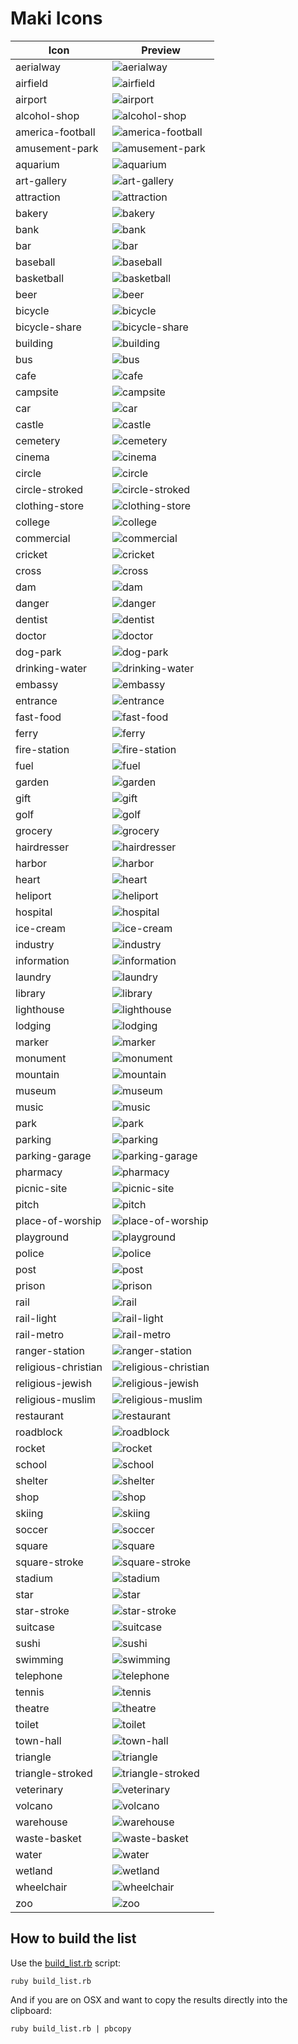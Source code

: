 # Maki Icons

Icon | Preview
-----|--------
| aerialway | ![aerialway](https://cdn.rawgit.com/mapbox/maki/master/icons/aerialway-15.svg) |
| airfield | ![airfield](https://cdn.rawgit.com/mapbox/maki/master/icons/airfield-15.svg) |
| airport | ![airport](https://cdn.rawgit.com/mapbox/maki/master/icons/airport-15.svg) |
| alcohol-shop | ![alcohol-shop](https://cdn.rawgit.com/mapbox/maki/master/icons/alcohol-shop-15.svg) |
| america-football | ![america-football](https://cdn.rawgit.com/mapbox/maki/master/icons/america-football-15.svg) |
| amusement-park | ![amusement-park](https://cdn.rawgit.com/mapbox/maki/master/icons/amusement-park-15.svg) |
| aquarium | ![aquarium](https://cdn.rawgit.com/mapbox/maki/master/icons/aquarium-15.svg) |
| art-gallery | ![art-gallery](https://cdn.rawgit.com/mapbox/maki/master/icons/art-gallery-15.svg) |
| attraction | ![attraction](https://cdn.rawgit.com/mapbox/maki/master/icons/attraction-15.svg) |
| bakery | ![bakery](https://cdn.rawgit.com/mapbox/maki/master/icons/bakery-15.svg) |
| bank | ![bank](https://cdn.rawgit.com/mapbox/maki/master/icons/bank-15.svg) |
| bar | ![bar](https://cdn.rawgit.com/mapbox/maki/master/icons/bar-15.svg) |
| baseball | ![baseball](https://cdn.rawgit.com/mapbox/maki/master/icons/baseball-15.svg) |
| basketball | ![basketball](https://cdn.rawgit.com/mapbox/maki/master/icons/basketball-15.svg) |
| beer | ![beer](https://cdn.rawgit.com/mapbox/maki/master/icons/beer-15.svg) |
| bicycle | ![bicycle](https://cdn.rawgit.com/mapbox/maki/master/icons/bicycle-15.svg) |
| bicycle-share | ![bicycle-share](https://cdn.rawgit.com/mapbox/maki/master/icons/bicycle-share-15.svg) |
| building | ![building](https://cdn.rawgit.com/mapbox/maki/master/icons/building-15.svg) |
| bus | ![bus](https://cdn.rawgit.com/mapbox/maki/master/icons/bus-15.svg) |
| cafe | ![cafe](https://cdn.rawgit.com/mapbox/maki/master/icons/cafe-15.svg) |
| campsite | ![campsite](https://cdn.rawgit.com/mapbox/maki/master/icons/campsite-15.svg) |
| car | ![car](https://cdn.rawgit.com/mapbox/maki/master/icons/car-15.svg) |
| castle | ![castle](https://cdn.rawgit.com/mapbox/maki/master/icons/castle-15.svg) |
| cemetery | ![cemetery](https://cdn.rawgit.com/mapbox/maki/master/icons/cemetery-15.svg) |
| cinema | ![cinema](https://cdn.rawgit.com/mapbox/maki/master/icons/cinema-15.svg) |
| circle | ![circle](https://cdn.rawgit.com/mapbox/maki/master/icons/circle-15.svg) |
| circle-stroked | ![circle-stroked](https://cdn.rawgit.com/mapbox/maki/master/icons/circle-stroked-15.svg) |
| clothing-store | ![clothing-store](https://cdn.rawgit.com/mapbox/maki/master/icons/clothing-store-15.svg) |
| college | ![college](https://cdn.rawgit.com/mapbox/maki/master/icons/college-15.svg) |
| commercial | ![commercial](https://cdn.rawgit.com/mapbox/maki/master/icons/commercial-15.svg) |
| cricket | ![cricket](https://cdn.rawgit.com/mapbox/maki/master/icons/cricket-15.svg) |
| cross | ![cross](https://cdn.rawgit.com/mapbox/maki/master/icons/cross-15.svg) |
| dam | ![dam](https://cdn.rawgit.com/mapbox/maki/master/icons/dam-15.svg) |
| danger | ![danger](https://cdn.rawgit.com/mapbox/maki/master/icons/danger-15.svg) |
| dentist | ![dentist](https://cdn.rawgit.com/mapbox/maki/master/icons/dentist-15.svg) |
| doctor | ![doctor](https://cdn.rawgit.com/mapbox/maki/master/icons/doctor-15.svg) |
| dog-park | ![dog-park](https://cdn.rawgit.com/mapbox/maki/master/icons/dog-park-15.svg) |
| drinking-water | ![drinking-water](https://cdn.rawgit.com/mapbox/maki/master/icons/drinking-water-15.svg) |
| embassy | ![embassy](https://cdn.rawgit.com/mapbox/maki/master/icons/embassy-15.svg) |
| entrance | ![entrance](https://cdn.rawgit.com/mapbox/maki/master/icons/entrance-15.svg) |
| fast-food | ![fast-food](https://cdn.rawgit.com/mapbox/maki/master/icons/fast-food-15.svg) |
| ferry | ![ferry](https://cdn.rawgit.com/mapbox/maki/master/icons/ferry-15.svg) |
| fire-station | ![fire-station](https://cdn.rawgit.com/mapbox/maki/master/icons/fire-station-15.svg) |
| fuel | ![fuel](https://cdn.rawgit.com/mapbox/maki/master/icons/fuel-15.svg) |
| garden | ![garden](https://cdn.rawgit.com/mapbox/maki/master/icons/garden-15.svg) |
| gift | ![gift](https://cdn.rawgit.com/mapbox/maki/master/icons/gift-15.svg) |
| golf | ![golf](https://cdn.rawgit.com/mapbox/maki/master/icons/golf-15.svg) |
| grocery | ![grocery](https://cdn.rawgit.com/mapbox/maki/master/icons/grocery-15.svg) |
| hairdresser | ![hairdresser](https://cdn.rawgit.com/mapbox/maki/master/icons/hairdresser-15.svg) |
| harbor | ![harbor](https://cdn.rawgit.com/mapbox/maki/master/icons/harbor-15.svg) |
| heart | ![heart](https://cdn.rawgit.com/mapbox/maki/master/icons/heart-15.svg) |
| heliport | ![heliport](https://cdn.rawgit.com/mapbox/maki/master/icons/heliport-15.svg) |
| hospital | ![hospital](https://cdn.rawgit.com/mapbox/maki/master/icons/hospital-15.svg) |
| ice-cream | ![ice-cream](https://cdn.rawgit.com/mapbox/maki/master/icons/ice-cream-15.svg) |
| industry | ![industry](https://cdn.rawgit.com/mapbox/maki/master/icons/industry-15.svg) |
| information | ![information](https://cdn.rawgit.com/mapbox/maki/master/icons/information-15.svg) |
| laundry | ![laundry](https://cdn.rawgit.com/mapbox/maki/master/icons/laundry-15.svg) |
| library | ![library](https://cdn.rawgit.com/mapbox/maki/master/icons/library-15.svg) |
| lighthouse | ![lighthouse](https://cdn.rawgit.com/mapbox/maki/master/icons/lighthouse-15.svg) |
| lodging | ![lodging](https://cdn.rawgit.com/mapbox/maki/master/icons/lodging-15.svg) |
| marker | ![marker](https://cdn.rawgit.com/mapbox/maki/master/icons/marker-15.svg) |
| monument | ![monument](https://cdn.rawgit.com/mapbox/maki/master/icons/monument-15.svg) |
| mountain | ![mountain](https://cdn.rawgit.com/mapbox/maki/master/icons/mountain-15.svg) |
| museum | ![museum](https://cdn.rawgit.com/mapbox/maki/master/icons/museum-15.svg) |
| music | ![music](https://cdn.rawgit.com/mapbox/maki/master/icons/music-15.svg) |
| park | ![park](https://cdn.rawgit.com/mapbox/maki/master/icons/park-15.svg) |
| parking | ![parking](https://cdn.rawgit.com/mapbox/maki/master/icons/parking-15.svg) |
| parking-garage | ![parking-garage](https://cdn.rawgit.com/mapbox/maki/master/icons/parking-garage-15.svg) |
| pharmacy | ![pharmacy](https://cdn.rawgit.com/mapbox/maki/master/icons/pharmacy-15.svg) |
| picnic-site | ![picnic-site](https://cdn.rawgit.com/mapbox/maki/master/icons/picnic-site-15.svg) |
| pitch | ![pitch](https://cdn.rawgit.com/mapbox/maki/master/icons/pitch-15.svg) |
| place-of-worship | ![place-of-worship](https://cdn.rawgit.com/mapbox/maki/master/icons/place-of-worship-15.svg) |
| playground | ![playground](https://cdn.rawgit.com/mapbox/maki/master/icons/playground-15.svg) |
| police | ![police](https://cdn.rawgit.com/mapbox/maki/master/icons/police-15.svg) |
| post | ![post](https://cdn.rawgit.com/mapbox/maki/master/icons/post-15.svg) |
| prison | ![prison](https://cdn.rawgit.com/mapbox/maki/master/icons/prison-15.svg) |
| rail | ![rail](https://cdn.rawgit.com/mapbox/maki/master/icons/rail-15.svg) |
| rail-light | ![rail-light](https://cdn.rawgit.com/mapbox/maki/master/icons/rail-light-15.svg) |
| rail-metro | ![rail-metro](https://cdn.rawgit.com/mapbox/maki/master/icons/rail-metro-15.svg) |
| ranger-station | ![ranger-station](https://cdn.rawgit.com/mapbox/maki/master/icons/ranger-station-15.svg) |
| religious-christian | ![religious-christian](https://cdn.rawgit.com/mapbox/maki/master/icons/religious-christian-15.svg) |
| religious-jewish | ![religious-jewish](https://cdn.rawgit.com/mapbox/maki/master/icons/religious-jewish-15.svg) |
| religious-muslim | ![religious-muslim](https://cdn.rawgit.com/mapbox/maki/master/icons/religious-muslim-15.svg) |
| restaurant | ![restaurant](https://cdn.rawgit.com/mapbox/maki/master/icons/restaurant-15.svg) |
| roadblock | ![roadblock](https://cdn.rawgit.com/mapbox/maki/master/icons/roadblock-15.svg) |
| rocket | ![rocket](https://cdn.rawgit.com/mapbox/maki/master/icons/rocket-15.svg) |
| school | ![school](https://cdn.rawgit.com/mapbox/maki/master/icons/school-15.svg) |
| shelter | ![shelter](https://cdn.rawgit.com/mapbox/maki/master/icons/shelter-15.svg) |
| shop | ![shop](https://cdn.rawgit.com/mapbox/maki/master/icons/shop-15.svg) |
| skiing | ![skiing](https://cdn.rawgit.com/mapbox/maki/master/icons/skiing-15.svg) |
| soccer | ![soccer](https://cdn.rawgit.com/mapbox/maki/master/icons/soccer-15.svg) |
| square | ![square](https://cdn.rawgit.com/mapbox/maki/master/icons/square-15.svg) |
| square-stroke | ![square-stroke](https://cdn.rawgit.com/mapbox/maki/master/icons/square-stroke-15.svg) |
| stadium | ![stadium](https://cdn.rawgit.com/mapbox/maki/master/icons/stadium-15.svg) |
| star | ![star](https://cdn.rawgit.com/mapbox/maki/master/icons/star-15.svg) |
| star-stroke | ![star-stroke](https://cdn.rawgit.com/mapbox/maki/master/icons/star-stroke-15.svg) |
| suitcase | ![suitcase](https://cdn.rawgit.com/mapbox/maki/master/icons/suitcase-15.svg) |
| sushi | ![sushi](https://cdn.rawgit.com/mapbox/maki/master/icons/sushi-15.svg) |
| swimming | ![swimming](https://cdn.rawgit.com/mapbox/maki/master/icons/swimming-15.svg) |
| telephone | ![telephone](https://cdn.rawgit.com/mapbox/maki/master/icons/telephone-15.svg) |
| tennis | ![tennis](https://cdn.rawgit.com/mapbox/maki/master/icons/tennis-15.svg) |
| theatre | ![theatre](https://cdn.rawgit.com/mapbox/maki/master/icons/theatre-15.svg) |
| toilet | ![toilet](https://cdn.rawgit.com/mapbox/maki/master/icons/toilet-15.svg) |
| town-hall | ![town-hall](https://cdn.rawgit.com/mapbox/maki/master/icons/town-hall-15.svg) |
| triangle | ![triangle](https://cdn.rawgit.com/mapbox/maki/master/icons/triangle-15.svg) |
| triangle-stroked | ![triangle-stroked](https://cdn.rawgit.com/mapbox/maki/master/icons/triangle-stroked-15.svg) |
| veterinary | ![veterinary](https://cdn.rawgit.com/mapbox/maki/master/icons/veterinary-15.svg) |
| volcano | ![volcano](https://cdn.rawgit.com/mapbox/maki/master/icons/volcano-15.svg) |
| warehouse | ![warehouse](https://cdn.rawgit.com/mapbox/maki/master/icons/warehouse-15.svg) |
| waste-basket | ![waste-basket](https://cdn.rawgit.com/mapbox/maki/master/icons/waste-basket-15.svg) |
| water | ![water](https://cdn.rawgit.com/mapbox/maki/master/icons/water-15.svg) |
| wetland | ![wetland](https://cdn.rawgit.com/mapbox/maki/master/icons/wetland-15.svg) |
| wheelchair | ![wheelchair](https://cdn.rawgit.com/mapbox/maki/master/icons/wheelchair-15.svg) |
| zoo | ![zoo](https://cdn.rawgit.com/mapbox/maki/master/icons/zoo-15.svg) |

## How to build the list

Use the [build_list.rb](build_list.rb) script:

```
ruby build_list.rb
```

And if you are on OSX and want to copy the results directly into the clipboard:

```
ruby build_list.rb | pbcopy
```
